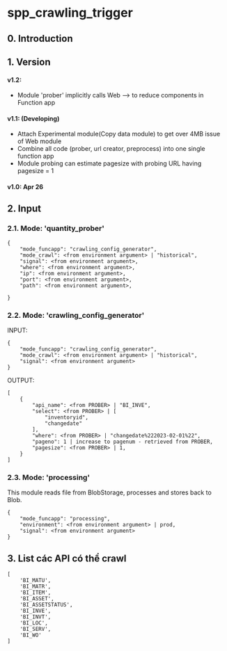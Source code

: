 # spp_crawling_trigger

## 0. Introduction

## 1. Version

#### v1.2: <Future>
- Module 'prober' implicitly calls Web --> to reduce components in Function app

#### v1.1: (Developing)
- Attach Experimental module(Copy data module) to get over 4MB issue of Web module
- Combine all code (prober, url creator, preprocess) into one single function app
- Module probing can estimate pagesize with probing URL having pagesize = 1


#### v1.0: Apr 26

## 2. Input

### 2.1. Mode: 'quantity_prober'


```
{
    "mode_funcapp": "crawling_config_generator",
    "mode_crawl": <from environment argument> | "historical",
    "signal": <from environment argument>,
    "where": <from environment argument>,
    "ip": <from environment argument>,
    "port": <from environment argument>,
    "path": <from environment argument>,
    
}
```

### 2.2. Mode: 'crawling_config_generator'
INPUT:
```
{
    "mode_funcapp": "crawling_config_generator",
    "mode_crawl": <from environment argument> | "historical",
    "signal": <from environment argument>
}
```

OUTPUT:

```
[
    {
        "api_name": <from PROBER> | "BI_INVE",
        "select": <from PROBER> | [
            "inventoryid",
            "changedate"
        ],
        "where": <from PROBER> | "changedate%222023-02-01%22",
        "pageno": 1 | increase to pagenum - retrieved from PROBER,
        "pagesize": <from PROBER> | 1,
    }
]
```

### 2.3. Mode: 'processing'
This module reads file from BlobStorage, processes and stores back to Blob.

```
{
    "mode_funcapp": "processing",
    "environment": <from environment argument> | prod,
    "signal": <from environment argument>
}
```


## 3. List các API có thể crawl
```
[
    'BI_MATU',
    'BI_MATR',
    'BI_ITEM',
    'BI_ASSET',
    'BI_ASSETSTATUS',
    'BI_INVE',
    'BI_INVT',
    'BI_LOC',
    'BI_SERV',
    'BI_WO'
]
```